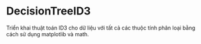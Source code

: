 # DecisionTreeID3

Triển khai thuật toán ID3 cho dữ liệu với tất cả các thuộc tính phân loại bằng cách sử dụng matplotlib và math.


